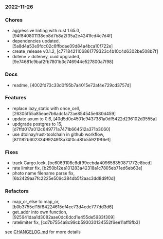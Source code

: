 ### 2022-11-26

### Chores
+ aggressive linting with rust 1.65.0, [94f840801138eb8d7b8a2f35a2e4241fed4c7d4f]
+ dependencies updated, [5a8d4a53e9fdc02c6ffbdae09d84a4bca10f722e]
+ create_release v0.1.2, [c7718421106861779323c4b10c4d6302be508b7f]
+ dotenv > dotenvy, uuid upgraded, [9e74681c9baf2fb7801b3c746944e527800a7f98]

### Docs
+ readme, [4002fd73c33d0f95b7a4015e72af4e729cd3757d]

### Features
+ replace lazy_static with once_cell, [26305f55a85eae7b6adcfa72ae854545e680d459]
+ update axum to 0.6, [40d5d0c4501e9437381a0df5422d236102d3555a]
+ updgrade postgres to 15, [d7ffd017a012c649771a7471b664512a371b3060]
+ use dtolnay/rust-toolchain in github workflow, [8f1182b60233499249f8a74f0cd8fb559219f6e1]

### Fixes
+ track Cargo.lock, [be6069108e8df99eebda409658350871772e8bed]
+ rate limiter fix, [b250b12ea101283a42318a1c7805eb71ed6eb63e]
+ photo name filename parse fix, [6b2429aa7fc2225e509c384db5f2aac3dd8d9f0d]

### Refactors
+ map_or_else to map_or, [b0b3755ef15f84224615df4ce73d4ede777dd3d6]
+ get_addr into own function, [925641daa1d3082aae0dc6dcd1e455de5933f309]
+ ratelimiter fix, [cd7b7554a8c99cb593030134552f6ee11aff9fb3]

see <a href='https://github.com/mrjackwills/mealpedant_api/blob/main/CHANGELOG.md'>CHANGELOG.md</a> for more details
